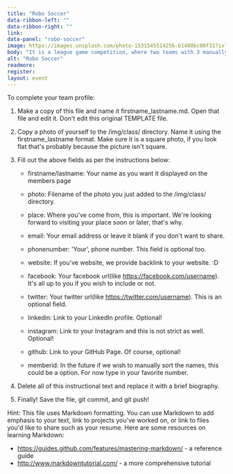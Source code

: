 ```yaml
---
title: "Robo Soccer"
data-ribbon-left: ""
data-ribbon-right: ""
link: 
data-panel: "robo-soccer"
image: https://images.unsplash.com/photo-1531545514256-b1400bc00f31?ixlib=rb-1.2.1&auto=format&fit=crop&w=705&h=462
body: "It is a league game competition, where two teams with 3 manually controlled Robots of each team will be competing against each other to score the highest score."
alt: "Robo Soccer"
readmore: 
register:
layout: event
---
```


To complete your team profile:

1. 	Make a copy of this file and name it firstname_lastname.md. 
	Open that file and edit it. Don't edit this original TEMPLATE file.

2. 	Copy a photo of yourself to the /img/class/ directory. Name 
	it using the firstname_lastname format. Make sure it is a
	square photo, if you look flat that's probably because the picture
	isn't square.
	
3. 	Fill out the above fields as per the instructions below:
	
	- firstname/lastname: Your name as you want it displayed on the 
	members page 
	
	- photo: Filename of the photo you just added to the /img/class/ 
	directory. 		  
	
	- place: Where you've come from, this is important. We're looking 
	forward to visiting your place soon or later, that's why.
    
	- email: Your email address or leave it blank if you don't want to 
	share.
    
	- phonenumber: 'Your', phone number. This field is optional too.
	
	- website: If you've website, we provide backlink to your website. :D
    
	- facebook: Your facebook url(like https://facebook.com/username). 
	It's all up to you if you wish to include or not.
    
	- twitter: Your twitter url(like https://twitter.com/username). This is an
   	optional field.
    
	- linkedin: Link to your LinkedIn profile. Optional!  
    
	- instagram: Link to your Instagram and this is not strict as well. Optional!
	
	- github: Link to your GitHub Page. Of course, optional!
    
	- memberid: In the future if we wish to manually sort the names, this 
	could be a option. For now type in your favorite number.	  

4. 	Delete all of this instructional text and replace it with a brief biography.

5. 	Finally! Save the file, git commit, and git push!

Hint: This file uses Markdown formatting. You can use Markdown to add emphasis
to your text, link to projects you've worked on, or link to files you'd like to
share such as your resume. Here are some resources on learning Markdown:
  - https://guides.github.com/features/mastering-markdown/ - a reference
    guide
  - http://www.markdowntutorial.com/ - a more comprehensive tutorial